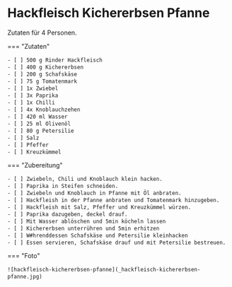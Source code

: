 # Hackfleisch Kichererbsen Pfanne

Zutaten für 4 Personen.

=== "Zutaten"

    - [ ] 500 g Rinder Hackfleisch
    - [ ] 400 g Kichererbsen
    - [ ] 200 g Schafskäse
    - [ ] 75 g Tomatenmark
    - [ ] 1x Zwiebel
    - [ ] 3x Paprika
    - [ ] 1x Chilli
    - [ ] 4x Knoblauchzehen
    - [ ] 420 ml Wasser
    - [ ] 25 ml Olivenöl
    - [ ] 80 g Petersilie
    - [ ] Salz
    - [ ] Pfeffer
    - [ ] Kreuzkümmel

=== "Zubereitung"

    - [ ] Zwiebeln, Chili und Knoblauch klein hacken.
    - [ ] Paprika in Steifen schneiden.
    - [ ] Zwiebeln und Knoblauch in Pfanne mit Öl anbraten.
    - [ ] Hackfleish in der Pfanne anbraten und Tomatenmark hinzugeben.
    - [ ] Hackfleish mit Salz, Pfeffer und Kreuzkümmel würzen.
    - [ ] Paprika dazugeben, deckel drauf.
    - [ ] Mit Wasser ablöschen und 5min köcheln lassen
    - [ ] Kichererbsen unterrühren und 5min erhitzen
    - [ ] W#hrenddessen Schafskäse und Petersilie kleinhacken
    - [ ] Essen servieren, Schafskäse drauf und mit Petersilie bestreuen.

=== "Foto"

    ![hackfleisch-kichererbsen-pfanne](_hackfleisch-kichererbsen-pfanne.jpg)
